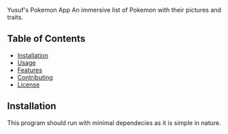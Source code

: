 Yusuf's Pokemon App
An immersive list of Pokemon with their pictures and traits.

## Table of Contents
- [Installation](#installation)
- [Usage](#usage)
- [Features](#features)
- [Contributing](#contributing)
- [License](#license)

## Installation
This program should run with minimal dependecies as it is simple in nature.
